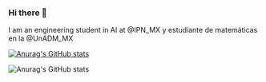 ### Hi there 👋

I am an engineering student in AI at @IPN_MX y estudiante de matemáticas en la @UnADM_MX

[![Anurag's GitHub stats](https://github-readme-stats.vercel.app/api?username=Jonas-Lara)](https://github.com/Jonas-Lara/github-readme-stats)

![Anurag's GitHub stats](https://github-readme-stats.vercel.app/api?username=Jonas-Lara&show_icons=true&theme=radical)

<!--
**Jonas-Lara/Jonas-Lara** is a ✨ _special_ ✨ repository because its `README.md` (this file) appears on your GitHub profile.

Here are some ideas to get you started:

- 🔭 I’m currently working on ...
- 🌱 I’m currently learning ...
- 👯 I’m looking to collaborate on ...
- 🤔 I’m looking for help with ...
- 💬 Ask me about ...
- 📫 How to reach me: ...
- 😄 Pronouns: ...
- ⚡ Fun fact: ...
-->
